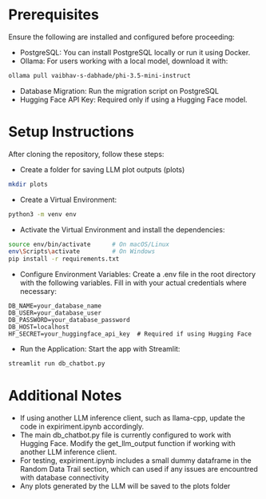 # Prerequisites
Ensure the following are installed and configured before proceeding:

- PostgreSQL: You can install PostgreSQL locally or run it using Docker.
- Ollama: For users working with a local model, download it with:
```bash
ollama pull vaibhav-s-dabhade/phi-3.5-mini-instruct
```
- Database Migration: Run the migration script on PostgreSQL
- Hugging Face API Key: Required only if using a Hugging Face model.

# Setup Instructions
After cloning the repository, follow these steps:

- Create a folder for saving LLM plot outputs (plots)
```bash
mkdir plots
```

- Create a Virtual Environment:

```bash
python3 -m venv env
```
- Activate the Virtual Environment and install the dependencies:
```bash
source env/bin/activate      # On macOS/Linux
env\Scripts\activate         # On Windows
pip install -r requirements.txt
```
- Configure Environment Variables: Create a .env file in the root directory with the following variables. Fill in with your actual credentials where necessary:

```plaintext
DB_NAME=your_database_name
DB_USER=your_database_user
DB_PASSWORD=your_database_password
DB_HOST=localhost
HF_SECRET=your_huggingface_api_key  # Required if using Hugging Face
```

- Run the Application: Start the app with Streamlit:
```bash
streamlit run db_chatbot.py
```

# Additional Notes
- If using another LLM inference client, such as llama-cpp, update the code in expiriment.ipynb accordingly.
- The main db_chatbot.py file is currently configured to work with Hugging Face. Modify the get_llm_output function if working with another LLM inference client.
- For testing, expiriment.ipynb includes a small dummy dataframe in the Random Data Trail section, which can used if any issues are encountred with database connectivity
- Any plots generated by the LLM will be saved to the plots folder

